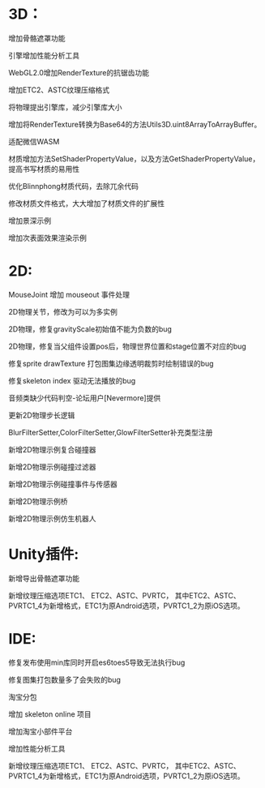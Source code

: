 # 3D：

   增加骨骼遮罩功能

   引擎增加性能分析工具

   WebGL2.0增加RenderTexture的抗锯齿功能

   增加ETC2、ASTC纹理压缩格式

   将物理提出引擎库，减少引擎库大小

   增加将RenderTexture转换为Base64的方法Utils3D.uint8ArrayToArrayBuffer。

   适配微信WASM

   材质增加方法SetShaderPropertyValue，以及方法GetShaderPropertyValue，提高书写材质的易用性

   优化Blinnphong材质代码，去除兀余代码

   修改材质文件格式，大大增加了材质文件的扩展性

   增加景深示例

   增加次表面效果渲染示例

# 2D:

   MouseJoint 增加 mouseout 事件处理

   2D物理关节，修改为可以为多实例

   2D物理，修复gravityScale初始值不能为负数的bug

   2D物理，修复当父组件设置pos后，物理世界位置和stage位置不对应的bug

   修复sprite drawTexture 打包图集边缘透明裁剪时绘制错误的bug

   修复skeleton index 驱动无法播放的bug

   音频类缺少代码判空-论坛用户[Nevermore]提供

   更新2D物理步长逻辑

   BlurFilterSetter,ColorFilterSetter,GlowFilterSetter补充类型注册
   
   新增2D物理示例复合碰撞器

   新增2D物理示例碰撞过滤器

   新增2D物理示例碰撞事件与传感器

   新增2D物理示例桥
   
   新增2D物理示例仿生机器人

# Unity插件:

   新增导出骨骼遮罩功能

   新增纹理压缩选项ETC1、 ETC2、ASTC、PVRTC， 其中ETC2、ASTC、PVRTC1_4为新增格式，ETC1为原Android选项，PVRTC1_2为原iOS选项。

# IDE:

   修复发布使用min库同时开启es6toes5导致无法执行bug

   修复图集打包数量多了会失败的bug

   淘宝分包

   增加 skeleton online 项目

   增加淘宝小部件平台

   增加性能分析工具

   新增纹理压缩选项ETC1、 ETC2、ASTC、PVRTC， 其中ETC2、ASTC、PVRTC1_4为新增格式，ETC1为原Android选项，PVRTC1_2为原iOS选项。

